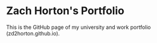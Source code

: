 # Zach Horton's Portfolio
  
This is the GitHub page of my university and work portfolio (zd2horton.github.io). 
